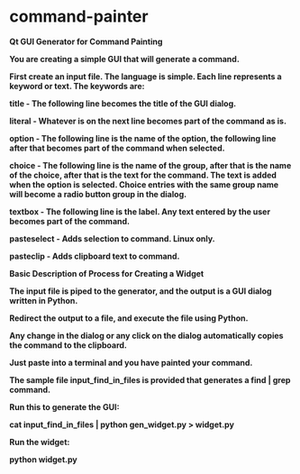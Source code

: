 command-painter
===============

<b> Qt GUI Generator for Command Painting

You are creating a simple GUI that will generate a command.

First create an input file.  The language is simple.  Each line represents a keyword or text.  The keywords are:

<b>title</b> - The following line becomes the title of the GUI dialog.

<b>literal</b>  - Whatever is on the next line becomes part of the command as is.

<b>option</b> - The following line is the name of the option, the following line after that becomes part of the command when selected.

<b>choice</b> - The following line is the name of the group, after that is the name of the choice, after that is the text for the command.  The text is added when the option is selected.  Choice entries with the same group name will become a radio button group in the dialog.

<b>textbox</b> - The following line is the label.  Any text entered by the user becomes part of the command.

<b>pasteselect</b> - Adds selection to command.  Linux only.

<b>pasteclip</b> - Adds clipboard text to command.


<b> Basic Description of Process for Creating a Widget

The input file is piped to the generator, and the output is a GUI dialog written in Python.

Redirect the output to a file, and execute the file using Python.

Any change in the dialog or any click on the dialog automatically copies the command to the clipboard.

Just paste into a terminal and you have painted your command.


The sample file input_find_in_files is provided that generates a find | grep command.


<b> Run this to generate the GUI:

cat input_find_in_files | python gen_widget.py > widget.py

<b>Run the widget:

python widget.py
